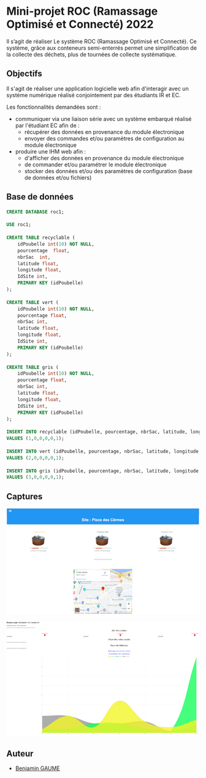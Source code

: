 # Mini-projet ROC (Ramassage Optimisé et Connecté) 2022

Il s’agit de réaliser Le système ROC (Ramassage Optimisé et Connecté). Ce système, grâce aux conteneurs semi-enterrés permet une simplification de la collecte des déchets, plus de tournées de collecte systématique.

## Objectifs

Il s'agit de réaliser une application logicielle web afin d'interagir avec un système numérique réalisé conjointement par des étudiants IR et EC.

Les fonctionnalités demandées sont :

- communiquer via une liaison série avec un système embarqué réalisé par l'étudiant EC afin de :
    - récupérer des données en provenance du module électronique
    - envoyer des commandes et/ou paramètres de configuration au module électronique
- produire une IHM web afin :
    - d'afficher des données en provenance du module électronique
    - de commander et/ou paramétrer le module électronique
    - stocker des données et/ou des paramètres de configuration (base de données et/ou fichiers)

## Base de données

```sql
CREATE DATABASE roc1;

USE roc1;

CREATE TABLE recyclable (
    idPoubelle int(10) NOT NULL,
    pourcentage  float,
    nbrSac  int,
    latitude float,
    longitude float,
    IdSite int,
    PRIMARY KEY (idPoubelle)
);

CREATE TABLE vert (
    idPoubelle int(10) NOT NULL,
    pourcentage float,
    nbrSac int,
    latitude float,
    longitude float,
    IdSite int,
    PRIMARY KEY (idPoubelle)
);

CREATE TABLE gris (
    idPoubelle int(10) NOT NULL,
    pourcentage float,
    nbrSac int,
    latitude float,
    longitude float,
    IdSite int,
    PRIMARY KEY (idPoubelle)
);

INSERT INTO recyclable (idPoubelle, pourcentage, nbrSac, latitude, longitude, IdSite)
VALUES (1,0,0,0,0,1);

INSERT INTO vert (idPoubelle, pourcentage, nbrSac, latitude, longitude, IdSite)
VALUES (2,0,0,0,0,1);

INSERT INTO gris (idPoubelle, pourcentage, nbrSac, latitude, longitude, IdSite)
VALUES (3,0,0,0,0,1);
```

## Captures

![](Captures/capture-1.png)

![](Captures/capture-2.png)

## Auteur

- [Benjamin GAUME](https://github.com/b-gaume)

